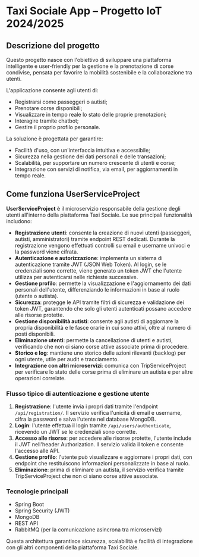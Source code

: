 # Taxi Sociale App – Progetto IoT 2024/2025

## Descrizione del progetto

Questo progetto nasce con l'obiettivo di sviluppare una piattaforma intelligente e user-friendly per la gestione e la prenotazione di corse condivise, pensata per favorire la mobilità sostenibile e la collaborazione tra utenti.

L'applicazione consente agli utenti di:

- Registrarsi come passeggeri o autisti;
- Prenotare corse disponibili;
- Visualizzare in tempo reale lo stato delle proprie prenotazioni;
- Interagire tramite chatbot;
- Gestire il proprio profilo personale.

La soluzione è progettata per garantire:

- Facilità d'uso, con un'interfaccia intuitiva e accessibile;
- Sicurezza nella gestione dei dati personali e delle transazioni;
- Scalabilità, per supportare un numero crescente di utenti e corse;
- Integrazione con servizi di notifica, via email, per aggiornamenti in tempo reale.

## Come funziona UserServiceProject

**UserServiceProject** è il microservizio responsabile della gestione degli utenti all'interno della piattaforma Taxi Sociale. Le sue principali funzionalità includono:

- **Registrazione utenti**: consente la creazione di nuovi utenti (passeggeri, autisti, amministratori) tramite endpoint REST dedicati. Durante la registrazione vengono effettuati controlli su email e username univoci e la password viene cifrata.
- **Autenticazione e autorizzazione**: implementa un sistema di autenticazione tramite JWT (JSON Web Token). Al login, se le credenziali sono corrette, viene generato un token JWT che l'utente utilizza per autenticarsi nelle richieste successive.
- **Gestione profilo**: permette la visualizzazione e l'aggiornamento dei dati personali dell'utente, differenziando le informazioni in base al ruolo (utente o autista).
- **Sicurezza**: protegge le API tramite filtri di sicurezza e validazione dei token JWT, garantendo che solo gli utenti autenticati possano accedere alle risorse protette.
- **Gestione disponibilità autisti**: consente agli autisti di aggiornare la propria disponibilità e le fasce orarie in cui sono attivi, oltre al numero di posti disponibili.
- **Eliminazione utenti**: permette la cancellazione di utenti e autisti, verificando che non ci siano corse attive associate prima di procedere.
- **Storico e log**: mantiene uno storico delle azioni rilevanti (backlog) per ogni utente, utile per audit e tracciamento.
- **Integrazione con altri microservizi**: comunica con TripServiceProject per verificare lo stato delle corse prima di eliminare un autista e per altre operazioni correlate.

### Flusso tipico di autenticazione e gestione utente

1. **Registrazione**: l'utente invia i propri dati tramite l'endpoint `/api/registration/`. Il servizio verifica l'unicità di email e username, cifra la password e salva l'utente nel database MongoDB.
2. **Login**: l'utente effettua il login tramite `/api/users/authenticate`, ricevendo un JWT se le credenziali sono corrette.
3. **Accesso alle risorse**: per accedere alle risorse protette, l'utente include il JWT nell'header Authorization. Il servizio valida il token e consente l'accesso alle API.
4. **Gestione profilo**: l'utente può visualizzare e aggiornare i propri dati, con endpoint che restituiscono informazioni personalizzate in base al ruolo.
5. **Eliminazione**: prima di eliminare un autista, il servizio verifica tramite TripServiceProject che non ci siano corse attive associate.

### Tecnologie principali
- Spring Boot
- Spring Security (JWT)
- MongoDB
- REST API
- RabbitMQ (per la comunicazione asincrona tra microservizi)

Questa architettura garantisce sicurezza, scalabilità e facilità di integrazione con gli altri componenti della piattaforma Taxi Sociale.